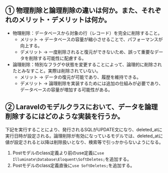 ## ① 物理削除と論理削除の違いは何か。また、それぞれのメリット・デメリットは何か。

* 物理削除：データベースから対象の行（レコード）を完全に削除すること。
  * メリット → データベースの容量が縮小させることで、パフォーマンスが向上する。
  * デメリット → 一度削除されると復元ができないため、誤って重要なデータを削除する可能性に配慮する。
* 論理削除：特別なフラグや状態を変更することによって、論理的に削除されたとみなすこと。実際は削除されていない。
  * メリット → データの復元が可能であり、履歴を維持できる。
  * デメリット → 論理削除を実装するためには追加の仕組みが必要であり、データベースの容量が増加する可能性がある。

## ② Laravelのモデルクラスにおいて、データを論理削除するにはどのような実装を行うか。

下記を実行することにより、発行されるSQLがUPDATE文になり、deleted_atに実行日時が設定される。論理削除が有効になっているモデルでは、deleted_atに値が設定されると以降は削除扱いとなり、検索等で引っかからないようになる。

1. Postモデルのclass定義より前のuse定義に`use Illuminate\Database\Eloquent\SoftDeletes;`を追加する。
2. Postモデルのclass定義直後に`use SoftDeletes;`を追加する。